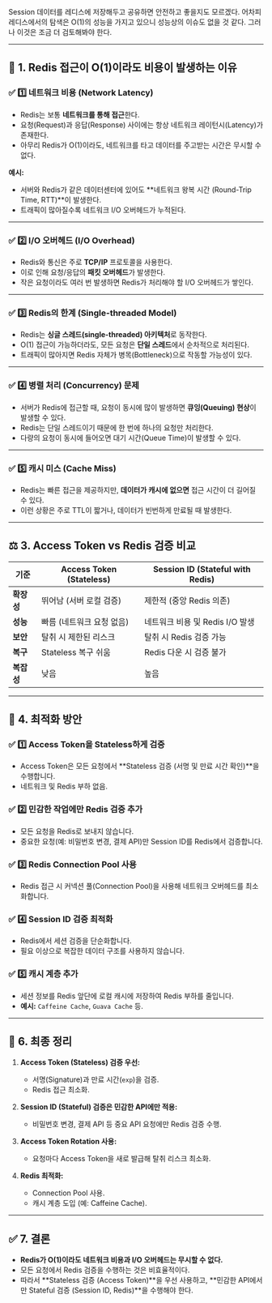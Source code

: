 
Session 데이터를 레디스에 저장해두고 공유하면 안전하고 좋을지도 모르겠다. 어차피 레디스에서의 탐색은 O(1)의 성능을 가지고 있으니 성능상의 이슈도 없을 것 같다. 그러나 이것은 조금 더 검토해봐야 한다.

---

## 🚀 **1. Redis 접근이 O(1)이라도 비용이 발생하는 이유**

### ✅ **1️⃣ 네트워크 비용 (Network Latency)**

- Redis는 보통 **네트워크를 통해 접근**한다.
- 요청(Request)과 응답(Response) 사이에는 항상 네트워크 레이턴시(Latency)가 존재한다.
- 아무리 Redis가 O(1)이라도, 네트워크를 타고 데이터를 주고받는 시간은 무시할 수 없다.

**예시:**

- 서버와 Redis가 같은 데이터센터에 있어도 **네트워크 왕복 시간 (Round-Trip Time, RTT)**이 발생한다.
- 트래픽이 많아질수록 네트워크 I/O 오버헤드가 누적된다.

---

### ✅ **2️⃣ I/O 오버헤드 (I/O Overhead)**

- Redis와 통신은 주로 **TCP/IP** 프로토콜을 사용한다.
- 이로 인해 요청/응답의 **패킷 오버헤드**가 발생한다.
- 작은 요청이라도 여러 번 발생하면 Redis가 처리해야 할 I/O 오버헤드가 쌓인다.

---

### ✅ **3️⃣ Redis의 한계 (Single-threaded Model)**

- Redis는 **싱글 스레드(single-threaded) 아키텍처**로 동작한다.
- O(1) 접근이 가능하더라도, 모든 요청은 **단일 스레드**에서 순차적으로 처리된다.
- 트래픽이 많아지면 Redis 자체가 병목(Bottleneck)으로 작동할 가능성이 있다.

---

### ✅ **4️⃣ 병렬 처리 (Concurrency) 문제**

- 서버가 Redis에 접근할 때, 요청이 동시에 많이 발생하면 **큐잉(Queuing) 현상**이 발생할 수 있다.
- Redis는 단일 스레드이기 때문에 한 번에 하나의 요청만 처리한다.
- 다량의 요청이 동시에 들어오면 대기 시간(Queue Time)이 발생할 수 있다.

---

### ✅ **5️⃣ 캐시 미스 (Cache Miss)**

- Redis는 빠른 접근을 제공하지만, **데이터가 캐시에 없으면** 접근 시간이 더 길어질 수 있다.
- 이런 상황은 주로 TTL이 짧거나, 데이터가 빈번하게 만료될 때 발생한다.

---

## ⚖️ **3. Access Token vs Redis 검증 비교**

|**기준**|**Access Token (Stateless)**|**Session ID (Stateful with Redis)**|
|---|---|---|
|**확장성**|뛰어남 (서버 로컬 검증)|제한적 (중앙 Redis 의존)|
|**성능**|빠름 (네트워크 요청 없음)|네트워크 비용 및 Redis I/O 발생|
|**보안**|탈취 시 제한된 리스크|탈취 시 Redis 검증 가능|
|**복구**|Stateless 복구 쉬움|Redis 다운 시 검증 불가|
|**복잡성**|낮음|높음|

---

## 🔄 **4. 최적화 방안**

### ✅ **1️⃣ Access Token을 Stateless하게 검증**

- Access Token은 모든 요청에서 **Stateless 검증 (서명 및 만료 시간 확인)**을 수행합니다.
- 네트워크 및 Redis 부하 없음.

### ✅ **2️⃣ 민감한 작업에만 Redis 검증 추가**

- 모든 요청을 Redis로 보내지 않습니다.
- 중요한 요청(예: 비밀번호 변경, 결제 API)만 Session ID를 Redis에서 검증합니다.

### ✅ **3️⃣ Redis Connection Pool 사용**

- Redis 접근 시 커넥션 풀(Connection Pool)을 사용해 네트워크 오버헤드를 최소화합니다.

### ✅ **4️⃣ Session ID 검증 최적화**

- Redis에서 세션 검증을 단순화합니다.
- 필요 이상으로 복잡한 데이터 구조를 사용하지 않습니다.

### ✅ **5️⃣ 캐시 계층 추가**

- 세션 정보를 Redis 앞단에 로컬 캐시에 저장하여 Redis 부하를 줄입니다.
- **예시:** `Caffeine Cache`, `Guava Cache` 등.

---

## 🚦 **6. 최종 정리**

1. **Access Token (Stateless) 검증 우선:**
    
    - 서명(Signature)과 만료 시간(`exp`)을 검증.
    - Redis 접근 최소화.
2. **Session ID (Stateful) 검증은 민감한 API에만 적용:**
    
    - 비밀번호 변경, 결제 API 등 중요 API 요청에만 Redis 검증 수행.
3. **Access Token Rotation 사용:**
    
    - 요청마다 Access Token을 새로 발급해 탈취 리스크 최소화.
4. **Redis 최적화:**
    
    - Connection Pool 사용.
    - 캐시 계층 도입 (예: Caffeine Cache).

---
## ✅ **7. 결론**

- **Redis가 O(1)이라도 네트워크 비용과 I/O 오버헤드는 무시할 수 없다.**
- 모든 요청에서 Redis 검증을 수행하는 것은 비효율적이다.
- 따라서 **Stateless 검증 (Access Token)**을 우선 사용하고, **민감한 API에서만 Stateful 검증 (Session ID, Redis)**을 수행해야 한다.